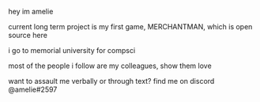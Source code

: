 hey im amelie

current long term project is my first game, MERCHANTMAN, which is open source here

i go to memorial university for compsci

most of the people i follow are my colleagues, show them love

want to assault me verbally or through text? find me on discord @amelie#2597
